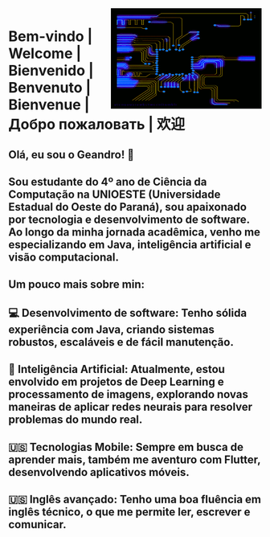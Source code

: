 <img src="loop_processing GIF.gif" alt="CPU gif" width="300" height="200" align = "right">


# Bem-vindo | Welcome | Bienvenido | Benvenuto | Bienvenue | Добро пожаловать | 欢迎
## Olá, eu sou o Geandro! 👋
## Sou estudante do 4º ano de Ciência da Computação na UNIOESTE (Universidade Estadual do Oeste do Paraná), sou apaixonado por tecnologia e desenvolvimento de software. Ao longo da minha jornada acadêmica, venho me especializando em Java, inteligência artificial e visão computacional.

## Um pouco mais sobre min:
## 💻 Desenvolvimento de software: Tenho sólida experiência com Java, criando sistemas robustos, escaláveis e de fácil manutenção.
## 🧠 Inteligência Artificial: Atualmente, estou envolvido em projetos de Deep Learning e processamento de imagens, explorando novas maneiras de aplicar redes neurais para resolver problemas do mundo real.
## 🇺🇸 Tecnologias Mobile: Sempre em busca de aprender mais, também me aventuro com Flutter, desenvolvendo aplicativos móveis.
## 🇺🇸 Inglês avançado: Tenho uma boa fluência em inglês técnico, o que me permite ler, escrever e comunicar.
